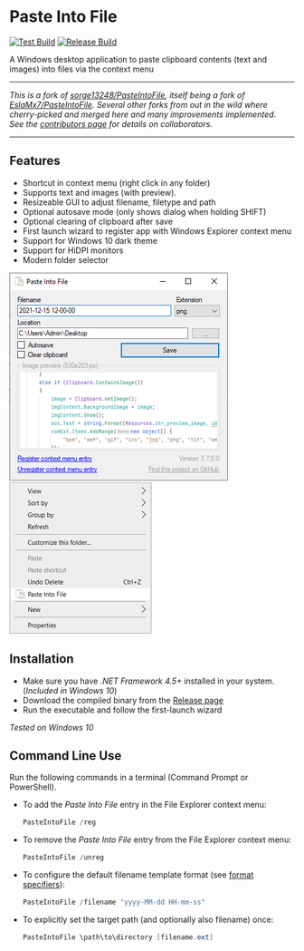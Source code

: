 # Paste Into File

[![Test Build](https://github.com/eltos/PasteIntoFile/actions/workflows/dotnet-testbuild.yml/badge.svg)](https://github.com/eltos/PasteIntoFile/actions/workflows/dotnet-testbuild.yml)
[![Release Build](https://github.com/eltos/PasteIntoFile/actions/workflows/dotnet-release.yml/badge.svg)](https://github.com/eltos/PasteIntoFile/releases)

A Windows desktop application to paste clipboard contents (text and images) into files via the context menu

----------------

_This is a fork of [sorge13248/PasteIntoFile](https://github.com/sorge13248/PasteIntoFile), itself being a fork of [EslaMx7/PasteIntoFile](https://github.com/EslaMx7/PasteIntoFile). Several other forks from out in the wild where cherry-picked and merged here and many improvements implemented._  
_See the [contributors page](https://github.com/eltos/PasteIntoFile/graphs/contributors) for details on collaborators._

----------------

## Features

+ Shortcut in context menu (right click in any folder)
+ Supports text and images (with preview).
+ Resizeable GUI to adjust filename, filetype and path
+ Optional autosave mode (only shows dialog when holding SHIFT)
+ Optional clearing of clipboard after save
+ First launch wizard to register app with Windows Explorer context menu
+ Support for Windows 10 dark theme
+ Support for HiDPI monitors
+ Modern folder selector

![Paste Into File](screenshot.png)  
![Paste Into File kontext menu](screenshot-1.png)


## Installation

+ Make sure you have _.NET Framework 4.5+_ installed in your system. (_Included in Windows 10_)
+ Download the compiled binary from the [Release page](https://github.com/eltos/PasteIntoFile/releases)
+ Run the executable and follow the first-launch wizard

_Tested on Windows 10_

## Command Line Use

Run the following commands in a terminal (Command Prompt or PowerShell).
- To add the *Paste Into File* entry in the File Explorer context menu:
   ```powershell
   PasteIntoFile /reg
   ``` 
- To remove the *Paste Into File* entry from the File Explorer context menu:
   ```powershell
   PasteIntoFile /unreg
   ``` 
- To configure the default filename template format (see [format specifiers](https://docs.microsoft.com/en-us/dotnet/standard/base-types/custom-date-and-time-format-strings)):
   ```powershell
   PasteIntoFile /filename "yyyy-MM-dd HH-mm-ss"
   ```
- To explicitly set the target path (and optionally also filename) once:
  ```powershell
  PasteIntoFile \path\to\directory [filename.ext]
  ``` 


